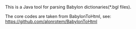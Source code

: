 This is a Java tool for parsing Babylon dictionaries(*.bgl files).

The core codes are taken from BabylonToHtml, see: https://github.com/alonrotem/BabylonToHtml